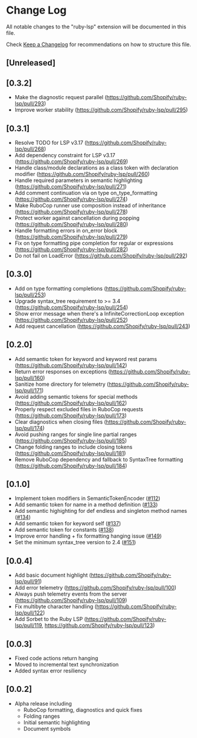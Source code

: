 # Change Log

All notable changes to the "ruby-lsp" extension will be documented in this file.

Check [Keep a Changelog](http://keepachangelog.com/) for recommendations on how to structure this file.

## [Unreleased]

## [0.3.2]

- Make the diagnostic request parallel (https://github.com/Shopify/ruby-lsp/pull/293)
- Improve worker stability (https://github.com/Shopify/ruby-lsp/pull/295)

## [0.3.1]

- Resolve TODO for LSP v3.17 (https://github.com/Shopify/ruby-lsp/pull/268)
- Add dependency constraint for LSP v3.17 (https://github.com/Shopify/ruby-lsp/pull/269)
- Handle class/module declarations as a class token with declaration modifier (https://github.com/Shopify/ruby-lsp/pull/260)
- Handle required parameters in semantic highlighting (https://github.com/Shopify/ruby-lsp/pull/271)
- Add comment continuation via on type on_type_formatting (https://github.com/Shopify/ruby-lsp/pull/274)
- Make RuboCop runner use composition instead of inheritance (https://github.com/Shopify/ruby-lsp/pull/278)
- Protect worker against cancellation during popping (https://github.com/Shopify/ruby-lsp/pull/280)
- Handle formatting errors in on_error block (https://github.com/Shopify/ruby-lsp/pull/279)
- Fix on type formatting pipe completion for regular or expressions (https://github.com/Shopify/ruby-lsp/pull/282)
- Do not fail on LoadError (https://github.com/Shopify/ruby-lsp/pull/292)

## [0.3.0]
- Add on type formatting completions (https://github.com/Shopify/ruby-lsp/pull/253)
- Upgrade syntax_tree requirement to >= 3.4 (https://github.com/Shopify/ruby-lsp/pull/254)
- Show error message when there's a InfiniteCorrectionLoop exception (https://github.com/Shopify/ruby-lsp/pull/252)
- Add request cancellation (https://github.com/Shopify/ruby-lsp/pull/243)

## [0.2.0]

- Add semantic token for keyword and keyword rest params (https://github.com/Shopify/ruby-lsp/pull/142)
- Return error responses on exceptions (https://github.com/Shopify/ruby-lsp/pull/160)
- Sanitize home directory for telemetry (https://github.com/Shopify/ruby-lsp/pull/171)
- Avoid adding semantic tokens for special methods (https://github.com/Shopify/ruby-lsp/pull/162)
- Properly respect excluded files in RuboCop requests (https://github.com/Shopify/ruby-lsp/pull/173)
- Clear diagnostics when closing files (https://github.com/Shopify/ruby-lsp/pull/174)
- Avoid pushing ranges for single line partial ranges (https://github.com/Shopify/ruby-lsp/pull/185)
- Change folding ranges to include closing tokens (https://github.com/Shopify/ruby-lsp/pull/181)
- Remove RuboCop dependency and fallback to SyntaxTree formatting (https://github.com/Shopify/ruby-lsp/pull/184)

## [0.1.0]

- Implement token modifiers in SemanticTokenEncoder ([#112](https://github.com/Shopify/ruby-lsp/pull/112))
- Add semantic token for name in a method definition ([#133](https://github.com/Shopify/ruby-lsp/pull/133))
- Add semantic highighting for def endless and singleton method names ([#134](https://github.com/Shopify/ruby-lsp/pull/134))
- Add semantic token for keyword self ([#137](https://github.com/Shopify/ruby-lsp/pull/137))
- Add semantic token for constants ([#138](https://github.com/Shopify/ruby-lsp/pull/138))
- Improve error handling + fix formatting hanging issue ([#149](https://github.com/Shopify/ruby-lsp/pull/149))
- Set the minimum syntax_tree version to 2.4 ([#151](https://github.com/Shopify/ruby-lsp/pull/151))

## [0.0.4]

- Add basic document highlight (https://github.com/Shopify/ruby-lsp/pull/91)
- Add error telemetry (https://github.com/Shopify/ruby-lsp/pull/100)
- Always push telemetry events from the server (https://github.com/Shopify/ruby-lsp/pull/109)
- Fix multibyte character handling (https://github.com/Shopify/ruby-lsp/pull/122)
- Add Sorbet to the Ruby LSP (https://github.com/Shopify/ruby-lsp/pull/119, https://github.com/Shopify/ruby-lsp/pull/123)

## [0.0.3]

- Fixed code actions return hanging
- Moved to incremental text synchronization
- Added syntax error resiliency

## [0.0.2]

- Alpha release including
    - RuboCop formatting, diagnostics and quick fixes
    - Folding ranges
    - Initial semantic highlighting
    - Document symbols

